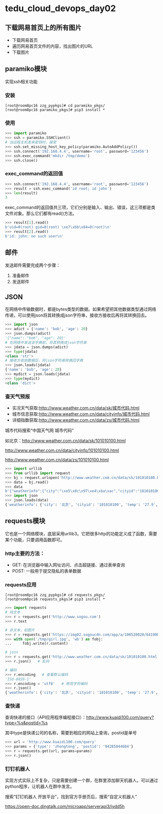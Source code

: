# tedu_cloud_devops_day02

## 下载网易首页上的所有图片

- 下载网易首页
- 遍历网易首页文件的内容，找出图片的URL
- 下载图片

## paramiko模块

实现ssh相关功能

### 安装

```shell
[root@room8pc16 zzg_pypkgs]# cd paramiko_pkgs/
[root@room8pc16 paramiko_pkgs]# pip3 install *
```

### 使用

```python
>>> import paramiko
>>> ssh = paramiko.SSHClient()
# 当远程主机发来密钥时，接受
>>> ssh.set_missing_host_key_policy(paramiko.AutoAddPolicy())
>>> ssh.connect('192.168.4.4', username='root', password='123456')
>>> ssh.exec_command('mkdir /tmp/demo')
>>> ssh.close()
```

### exec_command的返回值

```python
>>> ssh.connect('192.168.4.4', username='root', password='123456')
>>> result = ssh.exec_command('id root; id john')
>>> len(result)
3
```

exec_command的返回值共三项，它们分别是输入、输出、错误，这三项都是类文件对象。那么它们都有read()方法。

```python
>>> result[1].read()
b'uid=0(root) gid=0(root) \xe7\xbb\x84=0(root)\n'
>>> result[2].read()
b'id: john: no such user\n'
```

## 邮件

发送邮件需要完成两个步骤：

1. 准备邮件
2. 发送邮件

## JSON

在网络中传输数据时，都是bytes类型的数据。如果希望把其他数据类型通过网络传递，可以使用json将其转换成json字符串，接收方接收后再将其转换回去。

```python
>>> import json
>>> adict = {'name': 'bob', 'age': 20}
>>> json.dumps(adict)
'{"name": "bob", "age": 20}'
# 在网络中发送该字典前，将其转换成json字符串
>>> jdata = json.dumps(adict)
>>> type(jdata)
<class 'str'>
# 接收方收到数据后，将json字符串转换回字典
>>> json.loads(jdata)
{'name': 'bob', 'age': 20}
>>> mydict = json.loads(jdata)
>>> type(mydict)
<class 'dict'>
```

### 查天气预报

- 实况天气获取:http://www.weather.com.cn/data/sk/城市代码.html
- 城市信息获取:http://www.weather.com.cn/data/cityinfo/城市代码.html
- 详细指数获取:http://www.weather.com.cn/data/zs/城市代码.html

城市代码搜索“中国天气网 城市代码”

如北京：http://www.weather.com.cn/data/sk/101010100.html

http://www.weather.com.cn/data/cityinfo/101010100.html

http://www.weather.com.cn/data/zs/101010100.html

```python
>>> import urllib
>>> from urllib import request
>>> bj = request.urlopen('http://www.weather.com.cn/data/sk/101010100.html')
>>> data = bj.read()
>>> data
b'{"weatherinfo":{"city":"\xe5\x8c\x97\xe4\xba\xac","cityid":"101010100","temp":"27.9","WD":"\xe5\x8d\x97\xe9\xa3\x8e","WS":"\xe5\xb0\x8f\xe4\xba\x8e3\xe7\xba\xa7","SD":"28%","AP":"1002hPa","njd":"\xe6\x9a\x82\xe6\x97\xa0\xe5\xae\x9e\xe5\x86\xb5","WSE":"<3","time":"17:55","sm":"2.1","isRadar":"1","Radar":"JC_RADAR_AZ9010_JB"}}'
>>> import json
>>> json.loads(data)
{'weatherinfo': {'city': '北京', 'cityid': '101010100', 'temp': '27.9', 'WD': '南风', 'WS': '小于3级', 'SD': '28%', 'AP': '1002hPa', 'njd': '暂无实况', 'WSE': '<3', 'time': '17:55', 'sm': '2.1', 'isRadar': '1', 'Radar': 'JC_RADAR_AZ9010_JB'}}
```

## requests模块

它也是一个网络模块，底层采用urllib3。它把很多http的功能定义成了函数，需要某个功能，只要调用函数即可。

### http主要的方法：

- GET: 在浏览器中输入网址访问、点击超链接、通过表单查询
- POST: 一般用于提交隐私的表单数据

### requests应用

```shell
[root@room8pc16 zzg_pypkgs]# cd requests_pkgs/
[root@room8pc16 requests_pkgs]# pip3 install *
```

```python
>>> import requests
# 纯文本
>>> r = requests.get('http://www.sogou.com')
>>> r.text

# 非文本，如图片
>>> r = requests.get('https://img02.sogoucdn.com/app/a/100520020/64190bd002489844ea26062df90171fc')
>>> with open('/tmp/girl.jpg', 'wb') as fobj:
...     fobj.write(r.content)

# josn
>>> r = requests.get('http://www.weather.com.cn/data/sk/101010100.html')
>>> r.json()   # 乱码

# 编码
>>> r.encoding   # 查看默认编码
'ISO-8859-1'
>>> r.encoding = 'utf8'   # 修改字符编码
>>> r.json()
{'weatherinfo': {'city': '北京', 'cityid': '101010100', 'temp': '27.9', 'WD': '南风', 'WS': '小于3级', 'SD': '28%', 'AP': '1002hPa', 'njd': '暂无实况', 'WSE': '<3', 'time': '17:55', 'sm': '2.1', 'isRadar': '1', 'Radar': 'JC_RADAR_AZ9010_JB'}}
```

### 查快递

查询快递的接口（API应用程序编程接口）：http://www.kuaidi100.com/query?type=%s&postid=%s

其中type是快递公司的名称，需要到相应的网站上查询，postid是单号

```python
>>> url = 'http://www.kuaidi100.com/query'
>>> params = {'type': 'zhongtong', 'postid': '94285844684'} 
>>> r = requests.get(url, params=params)
>>> r.json()
```

### 钉钉机器人

实现方式实际上不复杂，只是需要创建一个群，在群里添加聊天机器人。可以通过python程序，让机器人在群中发言。

搜索“钉钉机器人 开放平台”，找到官方手册页后，搜索“自定义机器人”

https://open-doc.dingtalk.com/microapp/serverapi3/iydd5h













